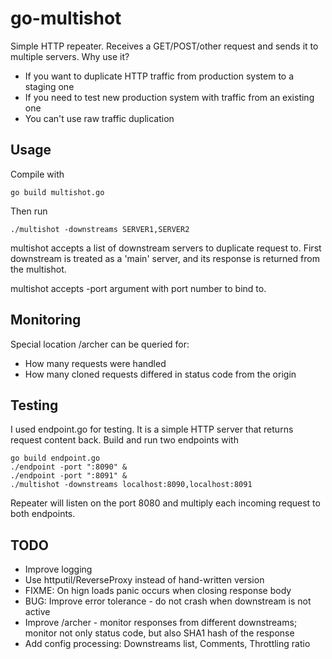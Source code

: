# go-multishot

Simple HTTP repeater. Receives a GET/POST/other request and sends it to multiple servers.
Why use it?

* If you want to duplicate HTTP traffic from production system to a staging one
* If you need to test new production system with traffic from an existing one
* You can't use raw traffic duplication

## Usage

Compile with

    go build multishot.go

Then run

    ./multishot -downstreams SERVER1,SERVER2

multishot accepts a list of downstream servers to duplicate request to.
First downstream is treated as a 'main' server, and its response is returned from the multishot.

multishot accepts -port argument with port number to bind to.

## Monitoring

Special location /archer can be queried for:

* How many requests were handled
* How many cloned requests differed in status code from the origin

## Testing

I used endpoint.go for testing. It is a simple HTTP server that returns request content back.
Build and run two endpoints with

    go build endpoint.go
    ./endpoint -port ":8090" &
    ./endpoint -port ":8091" &
    ./multishot -downstreams localhost:8090,localhost:8091

Repeater will listen on the port 8080 and multiply each incoming request to both endpoints.

## TODO

* Improve logging
* Use httputil/ReverseProxy instead of hand-written version
* FIXME: On hign loads panic occurs when closing response body
* BUG: Improve error tolerance - do not crash when downstream is not active
* Improve /archer - monitor responses from different downstreams; monitor not only status code, but also SHA1 hash of the response
* Add config processing: Downstreams list, Comments, Throttling ratio
